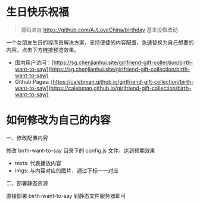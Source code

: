 # 生日快乐祝福

> 源码来自 https://github.com/AJLoveChina/birthday 基本没做改动
>

一个女朋友生日的程序员解决方案，支持便捷的内容配置，急速替换为自己想要的内容，点击下方链接预览效果。

- 国内用户访问：[https://sg.chenjianhui.site/girlfriend-gift-collection/birth-want-to-say/](https://sg.chenjianhui.site/girlfriend-gift-collection/birth-want-to-say/)
- Github Pages: [https://calebman.github.io/girlfriend-gift-collection/birth-want-to-say/](https://calebman.github.io/girlfriend-gift-collection/birth-want-to-say/)
# 如何修改为自己的内容

一、修改配置内容

修改 birth-want-to-say 目录下的 config.js 文件，达到预期效果

- texts: 代表播放内容
- imgs: 与内容对应的图片，通过下标一一对应

二、部署静态资源

直接部署 birth-want-to-say 到静态文件服务器即可
